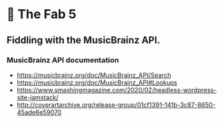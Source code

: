 # 🎵 The Fab 5

## Fiddling with the MusicBrainz API.

### MusicBrainz API documentation

+ https://musicbrainz.org/doc/MusicBrainz_API/Search
+ https://musicbrainz.org/doc/MusicBrainz_API#Lookups
+ https://www.smashingmagazine.com/2020/02/headless-wordpress-site-jamstack/
+ http://coverartarchive.org/release-group/01cf1391-141b-3c87-8650-45ade6e59070 
